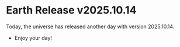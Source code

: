 # Earth Release v2025.10.14
Today, the universe has released another day with version 2025.10.14.
- Enjoy your day!
